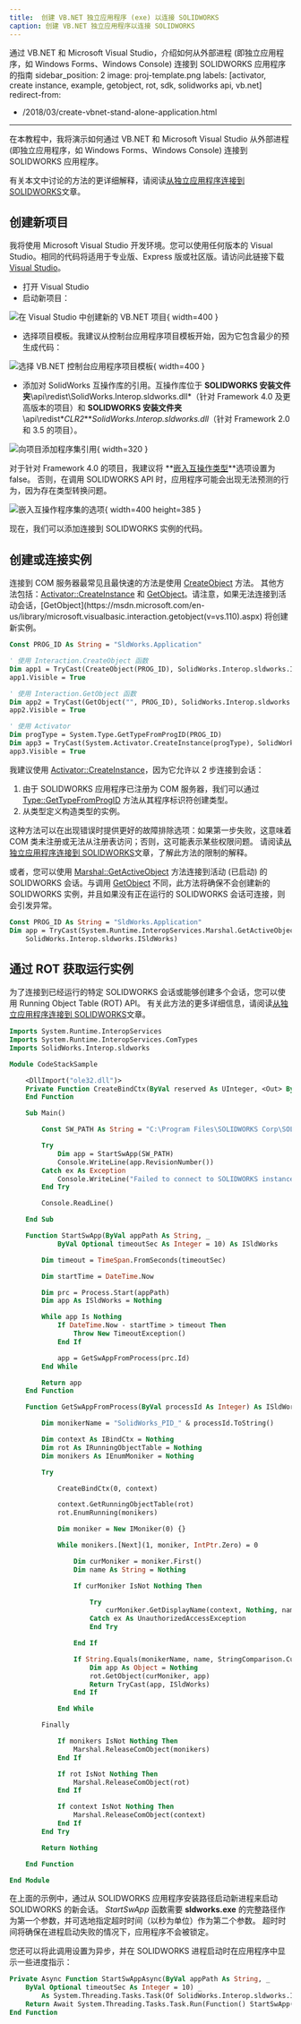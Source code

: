 ```yaml
---
title:  创建 VB.NET 独立应用程序 (exe) 以连接 SOLIDWORKS
caption: 创建 VB.NET 独立应用程序以连接 SOLIDWORKS
---
```

 通过 VB.NET 和 Microsoft Visual Studio，介绍如何从外部进程 (即独立应用程序，如 Windows Forms、Windows Console) 连接到 SOLIDWORKS 应用程序的指南
sidebar_position: 2
image: proj-template.png
labels: [activator, create instance, example, getobject, rot, sdk, solidworks api, vb.net]
redirect-from:
  - /2018/03/create-vbnet-stand-alone-application.html
---
在本教程中，我将演示如何通过 VB.NET 和 Microsoft Visual Studio 从外部进程 (即独立应用程序，如 Windows Forms、Windows Console) 连接到 SOLIDWORKS 应用程序。

有关本文中讨论的方法的更详细解释，请阅读[从独立应用程序连接到 SOLIDWORKS](/docs/codestack/solidworks-api/getting-started/stand-alone/)文章。

## 创建新项目

我将使用 Microsoft Visual Studio 开发环境。您可以使用任何版本的 Visual Studio。相同的代码将适用于专业版、Express 版或社区版。请访问此链接下载[Visual Studio](https://www.visualstudio.com/vs/community/)。

* 打开 Visual Studio
* 启动新项目：

![在 Visual Studio 中创建新的 VB.NET 项目](new-project.png){ width=400 }

* 选择项目模板。我建议从控制台应用程序项目模板开始，因为它包含最少的预生成代码：

![选择 VB.NET 控制台应用程序项目模板](proj-template.png){ width=400 }

* 添加对 SolidWorks 互操作库的引用。互操作库位于 **SOLIDWORKS 安装文件夹**\api\redist\SolidWorks.Interop.sldworks.dll*（针对 Framework 4.0 及更高版本的项目）和 **SOLIDWORKS 安装文件夹**\api\redist\**CLR2**\**SolidWorks.Interop.sldworks.dll*（针对 Framework 2.0 和 3.5 的项目）。

![向项目添加程序集引用](add-ref.png){ width=320 }

对于针对 Framework 4.0 的项目，我建议将 **[嵌入互操作类型](https://docs.microsoft.com/en-us/dotnet/framework/interop/type-equivalence-and-embedded-interop-types)**选项设置为 false。
否则，在调用 SOLIDWORKS API 时，应用程序可能会出现无法预测的行为，因为存在类型转换问题。

![嵌入互操作程序集的选项](embed-interops.png){ width=400 height=385 }

现在，我们可以添加连接到 SOLIDWORKS 实例的代码。

## 创建或连接实例

连接到 COM 服务器最常见且最快速的方法是使用 [CreateObject](https://msdn.microsoft.com/en-us/library/microsoft.visualbasic.interaction.createobject(v=vs.110).aspx) 方法。
其他方法包括：[Activator::CreateInstance](https://msdn.microsoft.com/en-us/library/system.activator.createinstance(v=vs.110).aspx) 和 [GetObject](https://msdn.microsoft.com/en-us/library/microsoft.visualbasic.interaction.getobject(v=vs.110).aspx)。请注意，如果无法连接到活动会话，[GetObject](https://msdn.microsoft.com/en-us/library/microsoft.visualbasic.interaction.getobject(v=vs.110).aspx) 将创建新实例。

~~~ vb
Const PROG_ID As String = "SldWorks.Application"

' 使用 Interaction.CreateObject 函数
Dim app1 = TryCast(CreateObject(PROG_ID), SolidWorks.Interop.sldworks.ISldWorks)
app1.Visible = True

' 使用 Interaction.GetObject 函数
Dim app2 = TryCast(GetObject("", PROG_ID), SolidWorks.Interop.sldworks.ISldWorks)
app2.Visible = True

' 使用 Activator
Dim progType = System.Type.GetTypeFromProgID(PROG_ID)
Dim app3 = TryCast(System.Activator.CreateInstance(progType), SolidWorks.Interop.sldworks.ISldWorks)
app3.Visible = True

~~~

我建议使用 [Activator::CreateInstance](https://msdn.microsoft.com/en-us/library/system.activator.createinstance(v=vs.110).aspx)，因为它允许以 2 步连接到会话：

1. 由于 SOLIDWORKS 应用程序已注册为 COM 服务器，我们可以通过 [Type::GetTypeFromProgID](https://msdn.microsoft.com/en-us/library/system.type.gettypefromprogid(v=vs.110).aspx) 方法从其程序标识符创建类型。
1. 从类型定义构造类型的实例。

这种方法可以在出现错误时提供更好的故障排除选项：如果第一步失败，这意味着 COM 类未注册或无法从注册表访问；否则，这可能表示某些权限问题。
请阅读[从独立应用程序连接到 SOLIDWORKS](/docs/codestack/solidworks-api/getting-started/stand-alone#method-a---activator-and-progid)文章，了解此方法的限制的解释。

或者，您可以使用 [Marshal::GetActiveObject](https://msdn.microsoft.com/en-us/library/system.runtime.interopservices.marshal.getactiveobject(v=vs.110).aspx) 方法连接到活动 (已启动) 的 SOLIDWORKS 会话。与调用 [GetObject](https://msdn.microsoft.com/en-us/library/microsoft.visualbasic.interaction.getobject(v=vs.110).aspx) 不同，此方法将确保不会创建新的 SOLIDWORKS 实例，并且如果没有正在运行的 SOLIDWORKS 会话可连接，则会引发异常。

~~~ vb
Const PROG_ID As String = "SldWorks.Application"
Dim app = TryCast(System.Runtime.InteropServices.Marshal.GetActiveObject(PROG_ID),
	SolidWorks.Interop.sldworks.ISldWorks)
~~~

## 通过 ROT 获取运行实例

为了连接到已经运行的特定 SOLIDWORKS 会话或能够创建多个会话，您可以使用 Running Object Table (ROT) API。
有关此方法的更多详细信息，请阅读[从独立应用程序连接到 SOLIDWORKS](/docs/codestack/solidworks-api/getting-started/stand-alone#method-b---running-object-table-rot)文章。

~~~ vb
Imports System.Runtime.InteropServices
Imports System.Runtime.InteropServices.ComTypes
Imports SolidWorks.Interop.sldworks

Module CodeStackSample

    <DllImport("ole32.dll")>
    Private Function CreateBindCtx(ByVal reserved As UInteger, <Out> ByRef ppbc As IBindCtx) As Integer
    End Function

    Sub Main()

        Const SW_PATH As String = "C:\Program Files\SOLIDWORKS Corp\SOLIDWORKS\SLDWORKS.exe"

        Try
            Dim app = StartSwApp(SW_PATH)
            Console.WriteLine(app.RevisionNumber())
        Catch ex As Exception
            Console.WriteLine("Failed to connect to SOLIDWORKS instance: " & ex.Message)
        End Try

        Console.ReadLine()

    End Sub

    Function StartSwApp(ByVal appPath As String, _
            ByVal Optional timeoutSec As Integer = 10) As ISldWorks

        Dim timeout = TimeSpan.FromSeconds(timeoutSec)

        Dim startTime = DateTime.Now

        Dim prc = Process.Start(appPath)
        Dim app As ISldWorks = Nothing

        While app Is Nothing
            If DateTime.Now - startTime > timeout Then
                Throw New TimeoutException()
            End If

            app = GetSwAppFromProcess(prc.Id)
        End While

        Return app
    End Function

    Function GetSwAppFromProcess(ByVal processId As Integer) As ISldWorks

        Dim monikerName = "SolidWorks_PID_" & processId.ToString()

        Dim context As IBindCtx = Nothing
        Dim rot As IRunningObjectTable = Nothing
        Dim monikers As IEnumMoniker = Nothing

        Try

            CreateBindCtx(0, context)

            context.GetRunningObjectTable(rot)
            rot.EnumRunning(monikers)

            Dim moniker = New IMoniker(0) {}

            While monikers.[Next](1, moniker, IntPtr.Zero) = 0

                Dim curMoniker = moniker.First()
                Dim name As String = Nothing

                If curMoniker IsNot Nothing Then

                    Try
                        curMoniker.GetDisplayName(context, Nothing, name)
                    Catch ex As UnauthorizedAccessException
                    End Try

                End If

                If String.Equals(monikerName, name, StringComparison.CurrentCultureIgnoreCase) Then
                    Dim app As Object = Nothing
                    rot.GetObject(curMoniker, app)
                    Return TryCast(app, ISldWorks)
                End If

            End While

        Finally

            If monikers IsNot Nothing Then
                Marshal.ReleaseComObject(monikers)
            End If

            If rot IsNot Nothing Then
                Marshal.ReleaseComObject(rot)
            End If

            If context IsNot Nothing Then
                Marshal.ReleaseComObject(context)
            End If
        End Try

        Return Nothing

    End Function

End Module

~~~

在上面的示例中，通过从 SOLIDWORKS 应用程序安装路径启动新进程来启动 SOLIDWORKS 的新会话。
*StartSwApp* 函数需要 **sldworks.exe** 的完整路径作为第一个参数，并可选地指定超时时间（以秒为单位）作为第二个参数。
超时时间将确保在进程启动失败的情况下，应用程序不会被锁定。

您还可以将此调用设置为异步，并在 SOLIDWORKS 进程启动时在应用程序中显示一些进度指示：

~~~ vb
Private Async Function StartSwAppAsync(ByVal appPath As String, _
    ByVal Optional timeoutSec As Integer = 10) _
        As System.Threading.Tasks.Task(Of SolidWorks.Interop.sldworks.ISldWorks)
    Return Await System.Threading.Tasks.Task.Run(Function() StartSwApp(appPath, timeoutSec))
End Function

~~~